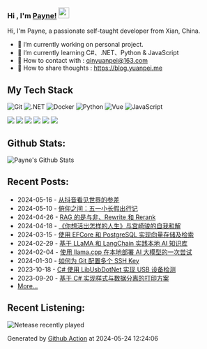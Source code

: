 ### Hi , I'm [Payne!](https://blog.yuanpei.me) <img src="https://media.giphy.com/media/hvRJCLFzcasrR4ia7z/giphy.gif" width="25px">

Hi, I'm Payne, a passionate self-taught developer from Xian, China. 

- 🔭 I’m currently working on personal project.
- 🌱 I’m currently learning  C#、.NET、Python & JavaScript
- 💬 How to contact with : qinyuanpei@163.com
- 👯 How to share thoughts : https://blog.yuanpei.me

## My Tech Stack
![Git](https://img.shields.io/badge/-Git-%23F05032?style=flat-square&logo=git&logoColor=%23ffffff)
![.NET](https://img.shields.io/badge/-.NET-0080C3?style=flat-square&logo=microsoft&logoColor=ffffff)
![Docker](https://img.shields.io/badge/-Docker-%231572B6?style=flat-square&logo=docker)
![Python](http://img.shields.io/badge/-Python-3C78A9?style=flat-square&logo=python&logoColor=ffffff)
![Vue](https://img.shields.io/badge/-Vue-%23E44D27?style=flat-square&logo=html5&logoColor=ffffff)
![JavaScript](https://img.shields.io/badge/-JavaScript-%23F7DF1C?style=flat-square&logo=javascript&logoColor=000000&labelColor=%23F7DF1C&color=%23FFCE5A)

[![](https://img.shields.io/badge/Editor-Visual%20Studio%20Code-007ACC?style=flat-square&logo=visual-studio-code&logoColor=ffffff)](https://code.visualstudio.com/)
[![](https://img.shields.io/badge/-Markdown-black?style=flat-square&logo=markdown&logoColor=ffffff)](https://www.markdownguide.org/)
[![](https://img.shields.io/badge/-GitHub%20Actions-2088FF?style=flat-square&logo=github-actions&logoColor=ffffff)](https://github.com/features/actions)
[![](https://img.shields.io/badge/-PostgreSQL-336791?style=flat-square&logo=postgresql&logoColor=ffffff)](https://www.postgresql.org/)
[![](https://img.shields.io/badge/-Elastic%20Stack-005571?style=flat-square&logo=elastic-stack&logoColor=ffffff)](https://www.elastic.co/)
[![](https://img.shields.io/badge/-Linux-Fcc624?style=flat-square&logo=linux&logoColor=ffffff)](https://www.linux.org/)

## Github Stats:
![Payne's Github Stats](https://github-readme-stats.vercel.app/api?username=qinyuanpei&show_icons=true&theme=dark)

## Recent Posts:
* 2024-05-16 - [从抖音看见世界的参差](https://blog.yuanpei.me/posts/seeing-the-world-through-tiktok/)
* 2024-05-10 - [俯仰之间：五一小长假出行记](https://blog.yuanpei.me/posts/in-the-twinkling-of-an-eye/)
* 2024-04-26 - [RAG 的是与非、Rewrite 和 Rerank](https://blog.yuanpei.me/posts/the-true-or-false-rewrite-rerank-of-rag/)
* 2024-04-18 - [《你想活出怎样的人生》与宫崎骏的自我和解](https://blog.yuanpei.me/posts/the-boy-the-heron-the-self-reconciliation/)
* 2024-03-15 - [使用 EFCore 和 PostgreSQL 实现向量存储及检索](https://blog.yuanpei.me/posts/use-efcore-with-postgresql-for-vector-storage-and-retrieval/)
* 2024-02-29 - [基于 LLaMA 和 LangChain 实践本地 AI 知识库](https://blog.yuanpei.me/posts/practice-local-ai-knowledg-base-based-on-llama-and-langchain/)
* 2024-02-04 - [使用 llama.cpp 在本地部署 AI 大模型的一次尝试](https://blog.yuanpei.me/posts/an-attempt-to-deploy-a-large-ai-model-locally-using-llama.cpp/)
* 2024-01-30 - [如何为 Git 配置多个 SSH Key](https://blog.yuanpei.me/posts/how-to-configure-multiple-ssh-keys-for-git/)
* 2023-10-18 - [C# 使用 LibUsbDotNet 实现 USB 设备检测](https://blog.yuanpei.me/posts/csharp-uses-libusbdotnet-to-implement-usb-device-detection/)
* 2023-09-20 - [基于 C# 实现样式与数据分离的打印方案](https://blog.yuanpei.me/posts/a-printing-scheme-for-separating-style-and-data-based-on-csharp/)
* [More...](https://blog.yuanpei.me/)

## Recent Listening:
![Netease recently played](https://listen.yuanpei.me/?id=47002864&title=最近在听&number=7&size=60&show_percent=1)

Generated by [Github Action](https://github.com/qinyuanpei/qinyuanpei/actions) at 2024-05-24 12:24:06
